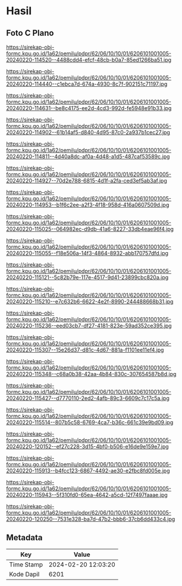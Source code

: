 # Hasil

## Foto C Plano

https://sirekap-obj-formc.kpu.go.id/1a62/pemilu/pdpr/62/06/10/10/01/6206101001005-20240220-114520--4488cdd4-efcf-48cb-b0a7-85ed1266ba51.jpg

https://sirekap-obj-formc.kpu.go.id/1a62/pemilu/pdpr/62/06/10/10/01/6206101001005-20240220-114440--c1ebca7d-674a-4930-8c7f-902151c71197.jpg

https://sirekap-obj-formc.kpu.go.id/1a62/pemilu/pdpr/62/06/10/10/01/6206101001005-20240220-114631--be8c4175-ee2d-4cd3-992d-fe5948e91b33.jpg

https://sirekap-obj-formc.kpu.go.id/1a62/pemilu/pdpr/62/06/10/10/01/6206101001005-20240220-114902--61b14af5-d840-4d95-87c0-2a937b1cec27.jpg

https://sirekap-obj-formc.kpu.go.id/1a62/pemilu/pdpr/62/06/10/10/01/6206101001005-20240220-114811--4d40a8dc-af0a-4d48-a1d5-487caf53589c.jpg

https://sirekap-obj-formc.kpu.go.id/1a62/pemilu/pdpr/62/06/10/10/01/6206101001005-20240220-114927--70d2e788-6815-4d1f-a2fa-ced3ef5ab3af.jpg

https://sirekap-obj-formc.kpu.go.id/1a62/pemilu/pdpr/62/06/10/10/01/6206101001005-20240220-114953--b1f6c2ee-a2f3-4f18-958d-416a0607509d.jpg

https://sirekap-obj-formc.kpu.go.id/1a62/pemilu/pdpr/62/06/10/10/01/6206101001005-20240220-115025--064982ec-d9db-41a6-8227-33db4eae96f4.jpg

https://sirekap-obj-formc.kpu.go.id/1a62/pemilu/pdpr/62/06/10/10/01/6206101001005-20240220-115055--f18e506a-14f3-4864-8932-abb170757dfd.jpg

https://sirekap-obj-formc.kpu.go.id/1a62/pemilu/pdpr/62/06/10/10/01/6206101001005-20240220-115121--5c82b79e-117e-4517-9d41-23899cbc820a.jpg

https://sirekap-obj-formc.kpu.go.id/1a62/pemilu/pdpr/62/06/10/10/01/6206101001005-20240220-115210--e7c632b6-6622-4e2f-8990-244488668b31.jpg

https://sirekap-obj-formc.kpu.go.id/1a62/pemilu/pdpr/62/06/10/10/01/6206101001005-20240220-115236--eed03cb7-df27-4181-823e-59ad352ce395.jpg

https://sirekap-obj-formc.kpu.go.id/1a62/pemilu/pdpr/62/06/10/10/01/6206101001005-20240220-115307--15e26d37-d81c-4d67-881a-f1101ee11ef4.jpg

https://sirekap-obj-formc.kpu.go.id/1a62/pemilu/pdpr/62/06/10/10/01/6206101001005-20240220-115348--c68a0b38-42aa-4b84-830c-307654587b8d.jpg

https://sirekap-obj-formc.kpu.go.id/1a62/pemilu/pdpr/62/06/10/10/01/6206101001005-20240220-115427--d7770110-2ed2-4afb-89c3-6609c7c17c5a.jpg

https://sirekap-obj-formc.kpu.go.id/1a62/pemilu/pdpr/62/06/10/10/01/6206101001005-20240220-115514--807b5c58-6769-4ca7-b36c-661c39e9bd09.jpg

https://sirekap-obj-formc.kpu.go.id/1a62/pemilu/pdpr/62/06/10/10/01/6206101001005-20240220-120152--ef27c228-3d15-4bf0-b506-e16de9e159e7.jpg

https://sirekap-obj-formc.kpu.go.id/1a62/pemilu/pdpr/62/06/10/10/01/6206101001005-20240220-115913--b4fcc123-6867-4492-ae30-e2fbc8fd005e.jpg

https://sirekap-obj-formc.kpu.go.id/1a62/pemilu/pdpr/62/06/10/10/01/6206101001005-20240220-115943--5f310fd0-65ea-4642-a5cd-12f7497faaae.jpg

https://sirekap-obj-formc.kpu.go.id/1a62/pemilu/pdpr/62/06/10/10/01/6206101001005-20240220-120250--7531e328-ba7d-47b2-bbb6-37cb6dd433c4.jpg


## Metadata

| Key        | Value               |
| ---------- | ------------------- |
| Time Stamp | 2024-02-20 12:03:20 |
| Kode Dapil | 6201                |



